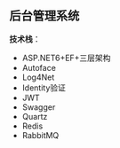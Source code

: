 ## 后台管理系统

**技术栈**：

- ASP.NET6+EF+三层架构
- Autoface
- Log4Net
- Identity验证
- JWT
- Swagger
- Quartz
- Redis
- RabbitMQ